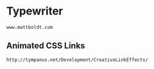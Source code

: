 # Typewriter
	www.mattboldt.com
## Animated CSS Links
	http://tympanus.net/Development/CreativeLinkEffects/